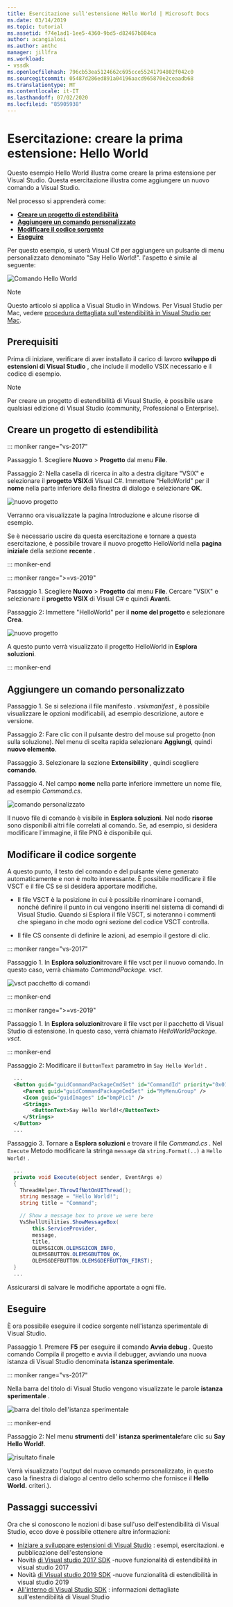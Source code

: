```yaml
---
title: Esercitazione sull'estensione Hello World | Microsoft Docs
ms.date: 03/14/2019
ms.topic: tutorial
ms.assetid: f74e1ad1-1ee5-4360-9bd5-d82467b884ca
author: acangialosi
ms.author: anthc
manager: jillfra
ms.workload:
- vssdk
ms.openlocfilehash: 796cb53ea5124662c695cce55241794802f042c0
ms.sourcegitcommit: 05487d286ed891a04196aacd965870e2ceaadb68
ms.translationtype: MT
ms.contentlocale: it-IT
ms.lasthandoff: 07/02/2020
ms.locfileid: "85905938"
---
```

# <a name="tutorial---create-your-first-extension-hello-world"></a>Esercitazione: creare la prima estensione: Hello World

Questo esempio Hello World illustra come creare la prima estensione per Visual Studio. Questa esercitazione illustra come aggiungere un nuovo comando a Visual Studio.

Nel processo si apprenderà come:

* **[Creare un progetto di estendibilità](#create-an-extensibility-project)**
* **[Aggiungere un comando personalizzato](#add-a-custom-command)**
* **[Modificare il codice sorgente](#modify-the-source-code)**
* **[Eseguire](#run-it)**

Per questo esempio, si userà Visual C# per aggiungere un pulsante di menu personalizzato denominato "Say Hello World!". l'aspetto è simile al seguente:

![Comando Hello World](media/hello-world-say-hello-world.png)

> [!NOTE]
> Questo articolo si applica a Visual Studio in Windows. Per Visual Studio per Mac, vedere [procedura dettagliata sull'estendibilità in Visual Studio per Mac](/visualstudio/mac/extending-visual-studio-mac-walkthrough).

## <a name="prerequisites"></a>Prerequisiti

Prima di iniziare, verificare di aver installato il carico di lavoro **sviluppo di estensioni di Visual Studio** , che include il modello VSIX necessario e il codice di esempio.

> [!NOTE]
> Per creare un progetto di estendibilità di Visual Studio, è possibile usare qualsiasi edizione di Visual Studio (community, Professional o Enterprise).

## <a name="create-an-extensibility-project"></a>Creare un progetto di estendibilità

::: moniker range="vs-2017"

Passaggio 1. Scegliere **Nuovo** > **Progetto** dal menu **File**.

Passaggio 2: Nella casella di ricerca in alto a destra digitare "VSIX" e selezionare il **progetto VSIX**di Visual C#. Immettere "HelloWorld" per il **nome** nella parte inferiore della finestra di dialogo e selezionare **OK**.

![nuovo progetto](media/hello-world-new-project.png)

Verranno ora visualizzate la pagina Introduzione e alcune risorse di esempio.

Se è necessario uscire da questa esercitazione e tornare a questa esercitazione, è possibile trovare il nuovo progetto HelloWorld nella **pagina iniziale** della sezione **recente** .

::: moniker-end

::: moniker range=">=vs-2019"

Passaggio 1. Scegliere **Nuovo** > **Progetto** dal menu **File**. Cercare "VSIX" e selezionare il **progetto VSIX** di Visual C# e quindi **Avanti**.

Passaggio 2: Immettere "HelloWorld" per il **nome del progetto** e selezionare **Crea**.

![nuovo progetto](media/hello-world-new-project-2019.png)

A questo punto verrà visualizzato il progetto HelloWorld in **Esplora soluzioni**.

::: moniker-end

## <a name="add-a-custom-command"></a>Aggiungere un comando personalizzato

Passaggio 1. Se si seleziona il file manifesto *. vsixmanifest* , è possibile visualizzare le opzioni modificabili, ad esempio descrizione, autore e versione.

Passaggio 2: Fare clic con il pulsante destro del mouse sul progetto (non sulla soluzione). Nel menu di scelta rapida selezionare **Aggiungi**, quindi **nuovo elemento**.

Passaggio 3. Selezionare la sezione **Extensibility** , quindi scegliere **comando**.

Passaggio 4. Nel campo **nome** nella parte inferiore immettere un nome file, ad esempio *Command.cs*.

![comando personalizzato](media/hello-world-vsix-command.png)

Il nuovo file di comando è visibile in **Esplora soluzioni**. Nel nodo **risorse** sono disponibili altri file correlati al comando. Se, ad esempio, si desidera modificare l'immagine, il file PNG è disponibile qui.

## <a name="modify-the-source-code"></a>Modificare il codice sorgente

A questo punto, il testo del comando e del pulsante viene generato automaticamente e non è molto interessante. È possibile modificare il file VSCT e il file CS se si desidera apportare modifiche.

* Il file VSCT è la posizione in cui è possibile rinominare i comandi, nonché definire il punto in cui vengono inseriti nel sistema di comandi di Visual Studio. Quando si Esplora il file VSCT, si noteranno i commenti che spiegano in che modo ogni sezione del codice VSCT controlla.

* Il file CS consente di definire le azioni, ad esempio il gestore di clic.

::: moniker range="vs-2017"

Passaggio 1. In **Esplora soluzioni**trovare il file vsct per il nuovo comando. In questo caso, verrà chiamato *CommandPackage. vsct*.

![vsct pacchetto di comandi](media/hello-world-command-package-vsct.png)

::: moniker-end

::: moniker range=">=vs-2019"

Passaggio 1. In **Esplora soluzioni**trovare il file vsct per il pacchetto di Visual Studio di estensione. In questo caso, verrà chiamato *HelloWorldPackage. vsct*.

::: moniker-end

Passaggio 2: Modificare il `ButtonText` parametro in `Say Hello World!` .

```xml
  ...
  <Button guid="guidCommandPackageCmdSet" id="CommandId" priority="0x0100" type="Button">
     <Parent guid="guidCommandPackageCmdSet" id="MyMenuGroup" />
     <Icon guid="guidImages" id="bmpPic1" />
     <Strings>
        <ButtonText>Say Hello World!</ButtonText>
     </Strings>
  </Button>
  ...
```

Passaggio 3. Tornare a **Esplora soluzioni** e trovare il file *Command.cs* . Nel `Execute` Metodo modificare la stringa `message` da `string.Format(..)` a `Hello World!` .

```csharp
  ...
  private void Execute(object sender, EventArgs e)
  {
    ThreadHelper.ThrowIfNotOnUIThread();
    string message = "Hello World!";
    string title = "Command";

    // Show a message box to prove we were here
    VsShellUtilities.ShowMessageBox(
        this.ServiceProvider,
        message,
        title,
        OLEMSGICON.OLEMSGICON_INFO,
        OLEMSGBUTTON.OLEMSGBUTTON_OK,
        OLEMSGDEFBUTTON.OLEMSGDEFBUTTON_FIRST);
  }
  ...
```

Assicurarsi di salvare le modifiche apportate a ogni file.

## <a name="run-it"></a>Eseguire

È ora possibile eseguire il codice sorgente nell'istanza sperimentale di Visual Studio.

Passaggio 1. Premere **F5** per eseguire il comando **Avvia debug** . Questo comando Compila il progetto e avvia il debugger, avviando una nuova istanza di Visual Studio denominata **istanza sperimentale**.

::: moniker range="vs-2017"

Nella barra del titolo di Visual Studio vengono visualizzate le parole **istanza sperimentale** .

![barra del titolo dell'istanza sperimentale](media/hello-world-exp-instance.png)

::: moniker-end

Passaggio 2: Nel menu **strumenti** dell' **istanza sperimentale**fare clic su **Say Hello World!**.

![risultato finale](media/hello-world-final-result.png)

Verrà visualizzato l'output del nuovo comando personalizzato, in questo caso la finestra di dialogo al centro dello schermo che fornisce il **Hello World.** criteri.).

## <a name="next-steps"></a>Passaggi successivi

Ora che si conoscono le nozioni di base sull'uso dell'estendibilità di Visual Studio, ecco dove è possibile ottenere altre informazioni:

* [Iniziare a sviluppare estensioni di Visual Studio](starting-to-develop-visual-studio-extensions.md) : esempi, esercitazioni. e pubblicazione dell'estensione
* Novità [di Visual studio 2017 SDK](what-s-new-in-the-visual-studio-2017-sdk.md) -nuove funzionalità di estendibilità in visual studio 2017
* Novità [di Visual studio 2019 SDK](whats-new-visual-studio-2019-sdk.md) -nuove funzionalità di estendibilità in visual studio 2019
* [All'interno di Visual Studio SDK](internals/inside-the-visual-studio-sdk.md) : informazioni dettagliate sull'estendibilità di Visual Studio
